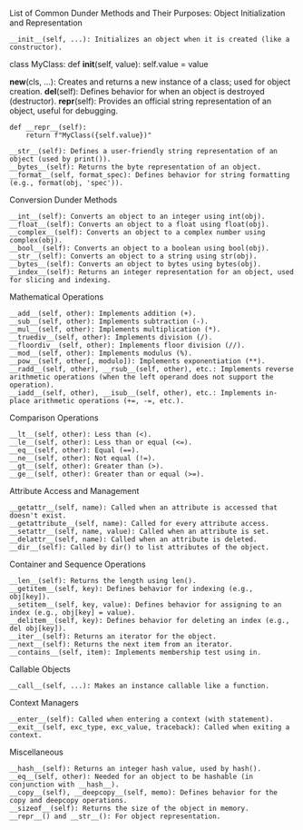 List of Common Dunder Methods and Their Purposes:
Object Initialization and Representation

    __init__(self, ...): Initializes an object when it is created (like a constructor).

class MyClass:
    def __init__(self, value):
        self.value = value

__new__(cls, ...): Creates and returns a new instance of a class; used for object creation.
__del__(self): Defines behavior for when an object is destroyed (destructor).
__repr__(self): Provides an official string representation of an object, useful for debugging.

    def __repr__(self):
        return f"MyClass({self.value})"

    __str__(self): Defines a user-friendly string representation of an object (used by print()).
    __bytes__(self): Returns the byte representation of an object.
    __format__(self, format_spec): Defines behavior for string formatting (e.g., format(obj, 'spec')).

Conversion Dunder Methods

    __int__(self): Converts an object to an integer using int(obj).
    __float__(self): Converts an object to a float using float(obj).
    __complex__(self): Converts an object to a complex number using complex(obj).
    __bool__(self): Converts an object to a boolean using bool(obj).
    __str__(self): Converts an object to a string using str(obj).
    __bytes__(self): Converts an object to bytes using bytes(obj).
    __index__(self): Returns an integer representation for an object, used for slicing and indexing.

Mathematical Operations

    __add__(self, other): Implements addition (+).
    __sub__(self, other): Implements subtraction (-).
    __mul__(self, other): Implements multiplication (*).
    __truediv__(self, other): Implements division (/).
    __floordiv__(self, other): Implements floor division (//).
    __mod__(self, other): Implements modulus (%).
    __pow__(self, other[, modulo]): Implements exponentiation (**).
    __radd__(self, other), __rsub__(self, other), etc.: Implements reverse arithmetic operations (when the left operand does not support the operation).
    __iadd__(self, other), __isub__(self, other), etc.: Implements in-place arithmetic operations (+=, -=, etc.).

Comparison Operations

    __lt__(self, other): Less than (<).
    __le__(self, other): Less than or equal (<=).
    __eq__(self, other): Equal (==).
    __ne__(self, other): Not equal (!=).
    __gt__(self, other): Greater than (>).
    __ge__(self, other): Greater than or equal (>=).

Attribute Access and Management

    __getattr__(self, name): Called when an attribute is accessed that doesn't exist.
    __getattribute__(self, name): Called for every attribute access.
    __setattr__(self, name, value): Called when an attribute is set.
    __delattr__(self, name): Called when an attribute is deleted.
    __dir__(self): Called by dir() to list attributes of the object.

Container and Sequence Operations

    __len__(self): Returns the length using len().
    __getitem__(self, key): Defines behavior for indexing (e.g., obj[key]).
    __setitem__(self, key, value): Defines behavior for assigning to an index (e.g., obj[key] = value).
    __delitem__(self, key): Defines behavior for deleting an index (e.g., del obj[key]).
    __iter__(self): Returns an iterator for the object.
    __next__(self): Returns the next item from an iterator.
    __contains__(self, item): Implements membership test using in.

Callable Objects

    __call__(self, ...): Makes an instance callable like a function.

Context Managers

    __enter__(self): Called when entering a context (with statement).
    __exit__(self, exc_type, exc_value, traceback): Called when exiting a context.

Miscellaneous

    __hash__(self): Returns an integer hash value, used by hash().
    __eq__(self, other): Needed for an object to be hashable (in conjunction with __hash__).
    __copy__(self), __deepcopy__(self, memo): Defines behavior for the copy and deepcopy operations.
    __sizeof__(self): Returns the size of the object in memory.
    __repr__() and __str__(): For object representation.